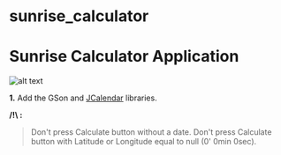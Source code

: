 sunrise_calculator
==
# Sunrise Calculator Application

![alt text](http://icons.iconarchive.com/icons/iconsmind/outline/256/Sunrise-icon.png "Sunrise")

**1.** Add the GSon and [JCalendar](https://toedter.com/jcalendar/) libraries.

**/!\ :**
> Don't press Calculate button without a date.
> Don't press Calculate button with Latitude or Longitude equal to null (0' 0min 0sec).

